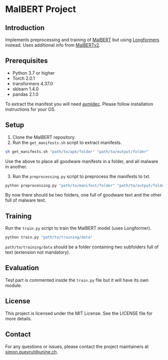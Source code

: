 # MalBERT Project

## Introduction
Implements preprocessing and training of [MalBERT](https://ieeexplore.ieee.org/document/9659287) but using [Longformers](https://huggingface.co/docs/transformers/model_doc/longformer) instead. Uses additional info from [MalBERTv2](https://www.mdpi.com/2504-2289/7/2/60).

## Prerequisites
- Python 3.7 or higher
- Torch 2.0.1
- transformers 4.37.0
- sklearn 1.4.0
- pandas 2.1.0

To extract the manifest you will need [axmldec](https://github.com/ytsutano/axmldec?tab=readme-ov-file#32-decoding-androidmanifestxml-in-an-apk-file). Please follow installation instructions for your OS.

## Setup
1. Clone the MalBERT repository.
2. Run the `get_manifests.sh` script to extract manifests.
```bash
sh get_manifests.sh "path/to/apk/folder" "path/to/output/folder"
```
Use the above to place all goodware manifests in a folder, and all malware in another.

3. Run the `preprocessing.py` script to preprocess the manifests to txt.
```python
python preprocessing.py "path/to/manifest/folder" "path/to/output/folder"
````
By now there should be two folders, one full of goodware text and the other full of malware text.

## Training
Run the `train.py` script to train the MalBERT model (uses Longformer).
```python
python train.py "path/to/training/data"
```
`path/to/training/data` should be a folder containing two subfolders full of text (extension not mandatory).

## Evaluation
Test part is commented inside the `train.py` file but it will have its own module.

## License
This project is licensed under the MIT License. See the LICENSE file for more details.

## Contact
For any questions or issues, please contact the project maintainers at simon.queyrut@unine.ch.